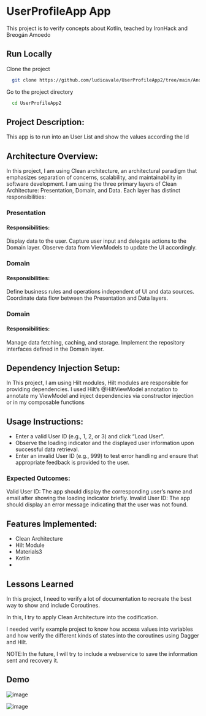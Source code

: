 # UserProfileApp App

This project is to verify concepts about Kotlin, teached by IronHack and Breogán Amoedo

## Run Locally

Clone the project

```bash
  git clone https://github.com/ludicavale/UserProfileApp2/tree/main/Android/UserProfileApp2
```

Go to the project directory

```bash
  cd UserProfileApp2
```

## Project Description:

This app is to run into an User List and show the values according the Id

## Architecture Overview:

In this project, I am using Clean architecture, an architectural paradigm that emphasizes separation of concerns, scalability, and maintainability in software development.
I am using the three primary layers of Clean Architecture: Presentation, Domain, and Data. Each layer has distinct responsibilities:

### Presentation
#### Responsibilities:

Display data to the user.
Capture user input and delegate actions to the Domain layer.
Observe data from ViewModels to update the UI accordingly.

### Domain
#### Responsibilities:

Define business rules and operations independent of UI and data sources.
Coordinate data flow between the Presentation and Data layers.

### Domain
#### Responsibilities:

Manage data fetching, caching, and storage.
Implement the repository interfaces defined in the Domain layer.

## Dependency Injection Setup:

In This project, I am using Hilt modules, Hilt modules are responsible for providing dependencies. I used Hilt’s @HiltViewModel annotation to annotate my ViewModel and inject dependencies via constructor injection or in my composable functions

## Usage Instructions:

- Enter a valid User ID (e.g., 1, 2, or 3) and click “Load User”.
- Observe the loading indicator and the displayed user information upon successful data retrieval.
- Enter an invalid User ID (e.g., 999) to test error handling and ensure that appropriate feedback is provided to the user.
  
### Expected Outcomes:

Valid User ID: The app should display the corresponding user’s name and email after showing the loading indicator briefly.
Invalid User ID: The app should display an error message indicating that the user was not found.

## Features Implemented:

- Clean Architecture
- Hilt Module
- Materials3
- Kotlin
- 
## Lessons Learned

In this project, I need to verify a lot of documentation to recreate the best way to show and include Coroutines.

In this, I try to apply Clean Architecture into the codification.

I needed verify example project to know how access values into variables and how verify the different kinds of states into the coroutines using Dagger and Hilt.

NOTE:In the future, I will try to include a webservice to save the information sent and recovery it.


## Demo

![image](https://github.com/user-attachments/assets/e339ed16-0986-4a15-a12d-3785dd2039b9)


![image](https://github.com/user-attachments/assets/c113cbcd-5d25-4776-8511-9dc28f687b82)
